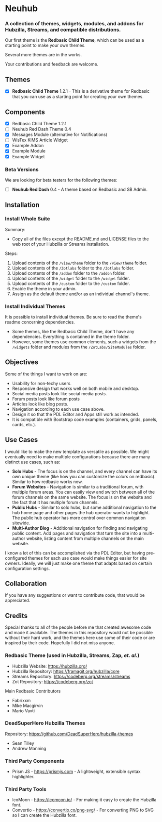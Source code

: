 # Neuhub
### **A collection of themes, widgets, modules, and addons for Hubzilla, Streams, and compatible distributions.**

Our first theme is the **Redbasic Child Theme**, which can be used as a starting point to make your own themes.

Several more themes are in the works.

Your contributions and feedback are welcome.

## Themes

- [X] **Redbasic Child Theme** 1.2.1 - This is a derivative theme for Redbasic that you can use as a starting point for creating your own themes.

## Components

- [X] Redbasic Child Theme 1.2.1
- [ ] Neuhub Red Dash Theme 0.4
- [X] Messages Module (alternative for Notifications)
- [ ] WisTex KIMS Article Widget
- [X] Example Addon
- [X] Example Module
- [X] Example Widget

### Beta Versions

We are looking for beta testers for the following themes:

- [ ] **Neuhub Red Dash** 0.4 - A theme based on Redbasic and SB Admin.

## Installation

### Install Whole Suite

Summary: 

- Copy all of the files except the README.md and LICENSE files to the web root of your Hubzilla or Streams installation.

Steps:
1. Upload contents of the `/view/theme` folder to the `/view/theme` folder.
2. Upload contents of the `/Zotlabs` folder to the `/Zotlabs` folder.
3. Upload contents of the `/addon` folder to the `/addon` folder.
4. Upload contents of the `/widget` folder to the `/widget` folder.
4. Upload contents of the `/custom` folder to the `/custom` folder.
5. Enable the theme in your admin.
6. Assign as the default theme and/or as an individual channel's theme.

### Install Individual Themes

It is possible to install individual themes. Be sure to read the theme's readme concerning dependencies. 

- Some themes, like the Redbasic Child Theme, don't have any dependencies. Everything is contained in the theme folder. 
- However, some themes use common elements, such a widgets from the `/widgets` folder and modules from the `/ZotLabs/SiteModules` folder.

## Objectives

Some of the things I want to work on are:

* Usability for non-techy users.
* Responsive design that works well on both mobile and desktop.
* Social media posts look like social media posts.
* Forum posts look like forum posts
* Articles look like blog posts.
* Navigation according to each use case above.
* Design it so that the PDL Editor and Apps still work as intended.
* It is compatible with Bootstrap code examples (containers, grids, panels, cards, etc.).

## Use Cases

I would like to make the new template as versatile as possible. We might eventually need to make multiple configurations because there are many distinct use cases, such as:

* **Solo Hubs** - The focus is on the channel, and every channel can have its own unique theme (like how you can customize the colors on redbasic). Similar to how redbasic works now.
* **Forum Websites** - Navigation is similar to a traditional forum, with multiple forum areas. You can easily view and switch between all of the forum channels on the same website. The focus is on the website and the fact that it has multiple forum channels.
* **Public Hubs** - Similar to solo hubs, but some additional navigation to the hub home page and other pages the hub operator wants to highlight. The public hub operator has more control over common navigation sitewide.
* **Multi-Author Blog** - Additional navigation for finding and navigating public content. Add pages and navigation that turn the site into a multi-author website, listing content from multiple channels on the main website.

I know a lot of this can be accomplished via the PDL Editor, but having pre-configured themes for each use case would make things easier for site owners. Ideally, we will just make one theme that adapts based on certain configuration settings.

## Collaboration 

If you have any suggestions or want to contribute code, that would be appreciated.

## Credits

Special thanks to all of the people before me that created awesome code and made it available. The themes in this repository would not be possible without their hard work, and the themes here use some of their code or are inspired by their code. Hopefully I did not miss anyone.

### Redbasic Theme (used in Hubzilla, Streams, Zap, <i>et. al.</i>)

- Hubzilla Website: https://hubzilla.org/
- Hubzilla Repository: https://framagit.org/hubzilla/core
- Streams Repository: https://codeberg.org/streams/streams
- Zot Repository: https://codeberg.org/zot

Main Redbasic Contributors

- Fabrixxm
- Mike Macgirvin
- Mario Vavti

### DeadSuperHero Hubzilla Themes

Repository: https://github.com/DeadSuperHero/hubzilla-themes

- Sean Tilley
- Andrew Manning

### Third Party Components

- Prism JS - https://prismjs.com - A lightweight, extensible syntax highlighter.

### Third Party Tools

- IcoMoon - https://icomoon.io/ - For making it easy to create the Hubzilla font.
- Convertio -  https://convertio.co/png-svg/ - For converting PNG to SVG so I can create the Hubzilla font.
